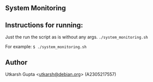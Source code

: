 ## System Monitoring

## Instructions for running:

Just the run the script as is without any args.
`./system_monitoring.sh`

For example:
`$ ./system_monitoring.sh`

## Author

Utkarsh Gupta <<utkarsh@debian.org>> (A2305217557)
